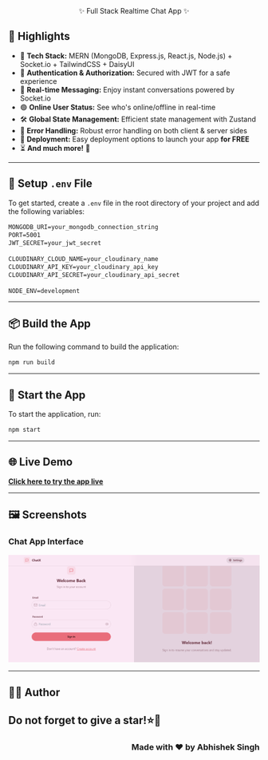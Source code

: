 <div align="center">
✨ Full Stack Realtime Chat App ✨</h3>
</div>

## **🚀 Highlights**  

- 🌟 **Tech Stack:** MERN (MongoDB, Express.js, React.js, Node.js) + Socket.io + TailwindCSS + DaisyUI  
- 🔐 **Authentication & Authorization:** Secured with JWT for a safe experience  
- 💬 **Real-time Messaging:** Enjoy instant conversations powered by Socket.io  
- 🟢 **Online User Status:** See who's online/offline in real-time  
- 🛠 **Global State Management:** Efficient state management with Zustand  
- 🐞 **Error Handling:** Robust error handling on both client & server sides  
- 🚀 **Deployment:** Easy deployment options to launch your app **for FREE**  
- ⏳ **And much more!** 🎉  

---

## **🔧 Setup `.env` File**  

To get started, create a `.env` file in the root directory of your project and add the following variables:  

```env
MONGODB_URI=your_mongodb_connection_string
PORT=5001
JWT_SECRET=your_jwt_secret

CLOUDINARY_CLOUD_NAME=your_cloudinary_name
CLOUDINARY_API_KEY=your_cloudinary_api_key
CLOUDINARY_API_SECRET=your_cloudinary_api_secret

NODE_ENV=development
```

---

## **📦 Build the App**  

Run the following command to build the application:  

```bash
npm run build
```

---

## **🚀 Start the App**  

To start the application, run:  

```bash
npm start
```

---

## **🌐 Live Demo**  
[**Click here to try the app live**](https://chatx-oyba.onrender.com/login)

---

## **🖼️ Screenshots**

### Chat App Interface
![Chat App UI Screenshot](https://github.com/singhabhishek98/ChatX/blob/main/UI)

---

## **👨‍💻 Author**  
<h2> Do not forget to give a star!⭐🤗 </h2>
<div align="right">
  <h3>Made with ❤️ by Abhishek Singh</h3>

